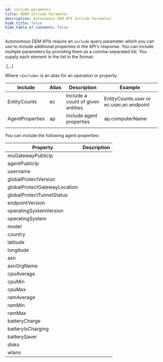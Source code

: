 ```yaml
---
id: include-parameter
title: ADEM Include Parameter
description: Autonomous DEM API Include Parameter
hide_title: false
hide_table_of_contents: false
---
```


Autonomous DEM APIs require an `include` query parameter which you can use to include additional
properties in the API's response. You can include multiple parameters by providing them as a 
comma-separated list. You supply each element in the list in the format:

<Include>.<property>[,..]

Where `<Include>` is an alias for an operation or property. 

| Include          | Alias  | Description                        | Example |  
| -------          | ------ | ------------                       | ------- | 
| EntityCounts     | ec     | Include a count of given entities  | EntityCounts.user  or ec.user,ec.endpoint  | 
| AgentProperties  | ap     | Include agent properties           | ap.computerName | 
|  |  |  |  | 

You can include the following agent properties:

| Property                        | Description          |
| ---------------                 | -------------------- |
| muGatewayPublicIp               |  |
| agentPublicIp                   |  |
| username                        |  |
| globalProtectVersion            |  |
| globalProtectGatewayLocation    |  |
| globalProtectTunnelStatus       |  |
| endpointVersion                 |  |
| operatingSystemVersion          |  |
| operatingSystem                 |  |
| model                           |  |
| country                         |  |
| latitude                        |  |
| longitude                       |  |
| asn                             |  |
| asnOrgName                      |  |
| cpuAverage                      |  |
| cpuMin                          |  |
| cpuMax                          |  |
| ramAverage                      |  |
| ramMin                          |  |
| ramMax                          |  |
| batteryCharge                   |  |
| batteryIsCharging               |  |
| batterySaver                    |  |
| disks                           |  |
| wlans                           |  |







